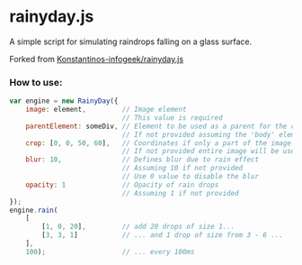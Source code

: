 # rainyday.js

A simple script for simulating raindrops falling on a glass surface.

Forked from [Konstantinos-infogeek/rainyday.js](https://github.com/Konstantinos-infogeek/rainyday.js)

### How to use:

```js
var engine = new RainyDay({
    image: element,         // Image element
                            // This value is required
    parentElement: someDiv, // Element to be used as a parent for the canvas
                            // If not provided assuming the 'body' element
    crop: [0, 0, 50, 60],   // Coordinates if only a part of the image should be used
                            // If not provided entire image will be used
    blur: 10,               // Defines blur due to rain effect
                            // Assuming 10 if not provided
                            // Use 0 value to disable the blur
    opacity: 1              // Opacity of rain drops
                            // Assuming 1 if not provided
});
engine.rain(
    [
        [1, 0, 20],         // add 20 drops of size 1...
        [3, 3, 1]           // ... and 1 drop of size from 3 - 6 ...
    ],                       
    100);                   // ... every 100ms
```
